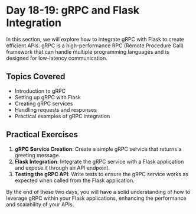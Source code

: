 # Day 18-19: gRPC and Flask Integration

In this section, we will explore how to integrate gRPC with Flask to create efficient APIs. gRPC is a high-performance RPC (Remote Procedure Call) framework that can handle multiple programming languages and is designed for low-latency communication.

## Topics Covered
- Introduction to gRPC
- Setting up gRPC with Flask
- Creating gRPC services
- Handling requests and responses
- Practical examples of gRPC integration

## Practical Exercises
1. **gRPC Service Creation**: Create a simple gRPC service that returns a greeting message.
2. **Flask Integration**: Integrate the gRPC service with a Flask application and expose it through an API endpoint.
3. **Testing the gRPC API**: Write tests to ensure the gRPC service works as expected when called from the Flask application.

By the end of these two days, you will have a solid understanding of how to leverage gRPC within your Flask applications, enhancing the performance and scalability of your APIs.